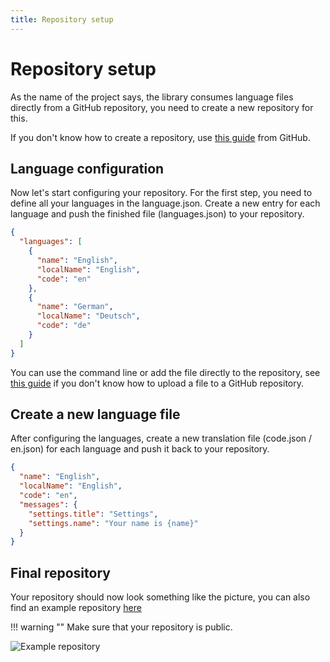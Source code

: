 ```yaml
---
title: Repository setup
---
```


# Repository setup

As the name of the project says, the library consumes language files 
directly from a GitHub repository, you need to create a new repository for this.

If you don't know how to create a repository, use
[this guide](https://docs.github.com/en/free-pro-team@latest/github/getting-started-with-github/create-a-repo) from GitHub.

## Language configuration 

Now let's start configuring your repository. For the first step, you need to define all your languages in the language.json.
Create a new entry for each language and push the finished file (languages.json) to your repository.

```json
{
  "languages": [
    {
      "name": "English",
      "localName": "English",
      "code": "en"
    },
    {
      "name": "German",
      "localName": "Deutsch",
      "code": "de"
    }
  ]
}
```

You can use the command line or add the file directly to the repository, see [this guide](https://docs.github.com/en/free-pro-team@latest/github/managing-files-in-a-repository/adding-a-file-to-a-repository)
if you don't know how to upload a file to a GitHub repository.

## Create a new language file

After configuring the languages, create a new translation file (code.json / en.json) for each language and push it back to your repository.

```json
{
  "name": "English",
  "localName": "English",
  "code": "en",
  "messages": {
    "settings.title": "Settings",
    "settings.name": "Your name is {name}"
  }
}
```

## Final repository
Your repository should now look something like the picture, you can also find an example repository [here](https://github.com/Pretronic/PretronicAccountTranslations)

!!! warning ""
Make sure that your repository is public.


![Example repository]({{config.site_url}}images/example-repo.png)
